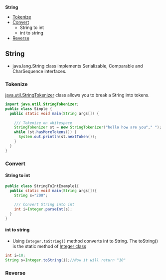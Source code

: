 **String**
- [Tokenize](#tok)
- [Convert](#con)
  - String to int
  - int to string
- [Reverse](#r)

## String
- java.lang.String class implements Serializable, Comparable and CharSequence interfaces.

<a name=tok></a>
### Tokenize
[java.util.StringTokenizer](../Classes) class allows you to break a String into tokens.
```java
import java.util.StringTokenizer;  
public class Simple {  
  public static void main(String args[]) {  
  
    /// Tokenize on whitespace
    StringTokenizer st = new StringTokenizer("hello how are you"," ");
    while (st.hasMoreTokens()) {  
      System.out.println(st.nextToken());  
    } 
  }
}
```

<a name=con></a>
### Convert
#### String to int
```java
public class StringToIntExample1{  
  public static void main(String args[]){  
    String s="200";  
    
    /// Convert String into int
    int i=Integer.parseInt(s);
  }
}
```
#### int to string
- Using `Integer.toString()` method converts int to String. The toString() is the static method of [Integer class](../Classes)
```java
int i=10;  
String s=Integer.toString(i);//Now it will return "10"  
```

<a name=r></a>
### Reverse

